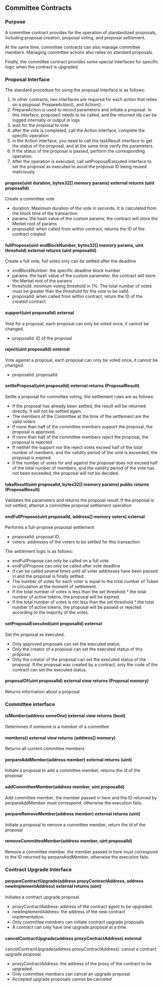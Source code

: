 ## Committee Contracts

### Purpose
A committee contract provides for the operation of standardized proposals, including proposal creation, proposal voting, and proposal settlement.

At the same time, committee contracts can also manage committee members. Managing committee actions also relies on standard proposals.

Finally, the committee contract provides some special interfaces for specific logic when the contract is upgraded.

### Proposal Interface
The standard procedure for using the proposal interface is as follows:
1. In other contracts, two interfaces are required for each action that relies on a proposal: PrepareAction(), and Action().
2. PrepareAction is used to record parameters and initiate a proposal. In this interface, propose() needs to be called, and the returned ids can be logged internally or output in logs
3. wait for the proposal to vote
4. after the vote is completed, call the Action interface, complete the specific operation
5. in the Action interface, you need to call the taskResult interface to get the status of the proposal, and at the same time verify the parameters.
6. If the status of the proposal is passed, perform the corresponding operation.
7. After the operation is executed, call setProposalExecuted interface to set the proposal as executed to avoid the proposal ID being reused maliciously.

#### propose(uint duration, bytes32[] memory params) external returns (uint proposalId)
Create a committee vote
- duration: Maximum duration of the vote in seconds. It is calculated from the block time of the transaction
- params: the hash value of the custom params, the contract will store the Merkel root of params
- proposalId: when called from within contract, returns the ID of the contract created

#### fullPropose(uint endBlockNumber, bytes32[] memory params, uint threshold) external returns (uint proposalId)
Create a full vote, full votes only can be settled after the deadline
- endBlockNumber: the specific deadline block number
- params: the hash value of the custom parameter, the contract will store the Merkel root of the params
- threshold: minimum voting threshold in 1%. The total number of votes must be greater than the threshold for the vote to be valid.
- proposalId: when called from within contract, return the ID of the created contract.

#### support(uint proposalId) external
Vote for a proposal, each proposal can only be voted once, it cannot be changed.
- proposalId: ID of the proposal

#### reject(uint proposalId) external
Vote against a proposal, each proposal can only be voted once, it cannot be changed.
- proposalId: proposalId

#### settleProposal(uint proposalId) external returns (ProposalResult)
Settle a proposal for committee voting, the settlement rules are as follows:  
- If the proposal has already been settled, the result will be returned directly. It will not be settled again.
- The members of the Committee at the time of the settlement are the valid voters
- If more than half of the committee members support the proposal, the proposal is approved.
- If more than half of the committee members reject the proposal, the proposal is rejected.
- If neither the support nor the reject votes exceed half of the total number of members, and the validity period of the vote is exceeded, the proposal is expired.
- If the number of votes for and against the proposal does not exceed half of the total number of members, and the validity period of the vote has not been exceeded, the proposal will not be decided.

#### takeResult(uint proposalId, bytes32[] memory params) public returns (ProposalResult)
Validates the parameters and returns the proposal result. If the proposal is not settled, attempt a committee proposal settlement operation

#### endFullPropose(uint proposalId, address[] memory voters) external
Performs a full-propose proposal settlement
- proposalId: proposal ID
- voters: addresses of the voters to be settled for this transaction

The settlement logic is as follows:
- endFullPropose can only be called on a full vote
- endFullPropose can only be called after vote deadline
- It can be called several times until all voter addresses have been passed in and the proposal is finally settled.
- The number of votes for each voter is equal to the total number of Token in circulation at the moment of settlement.
- If the total number of votes is less than the set threshold * the total number of active tokens, the proposal will be expired.
- If the total number of votes is not less than the set threshold * the total number of active tokens, the proposal will be passed or rejected according to the majority of the votes.

#### setProposalExecuted(uint proposalId) external
Set the proposal as executed.
- Only approved proposals can set the executed status.
- Only the creator of a proposal can set the executed status of this proposal.
- Only the creator of the proposal can set the executed status of the proposal. If the proposal was created by a contract, only the code of the contract can set the executed status.

#### proposalOf(uint proposalId) external view returns (Proposal memory)
Returns information about a proposal

### Committee interface
#### isMember(address someOne) external view returns (bool)
Determines if someone is a member of a committee

#### members() external view returns (address[] memory)
Returns all current committee members

#### perpareAddMember(address member) external returns (uint)
Initiate a proposal to add a committee member, returns the id of the proposal

#### addCommitteeMember(address member, uint proposalId)
Add committee member, the member passed in here and the ID returned by perpareAddMember must correspond, otherwise the execution fails.

#### perpareRemoveMember(address member) external returns (uint)
Initiate a proposal to remove a committee member, return the id of the proposal

#### removeCommitteeMember(address member, uint proposalId)
Remove a committee member, the member passed in here must correspond to the ID returned by perpareAddMember, otherwise the execution fails.

### Contract Upgrade Interface
#### perpareContractUpgrade(address proxyContractAddress, address newImplementAddress) external returns (uint)
Initiates a contract upgrade proposal.
- proxyContractAddress: address of the contract agent to be upgraded.
- newImplementAddress: the address of the new contract implementation.
- Only committee members can initiate contract upgrade proposals
- A contract can only have one upgrade proposal at a time

#### cancelContractUpgrade(address proxyContractAddress) external
cancelContractUpgrade(address proxyContractAddress): cancel a contract upgrade proposal.
- proxyContractAddress: the address of the proxy of the contract to be upgraded.
- Only committee members can cancel an upgrade proposal
- Accepted upgrade proposals cannot be canceled